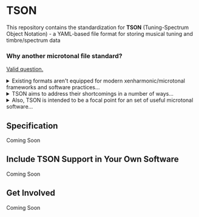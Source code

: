 # TSON
This repository contains the standardization for **TSON** (Tuning-Spectrum Object Notation) - a YAML-based file format for storing musical tuning and timbre/spectrum data

### Why another microtonal file standard?
[Valid question.](https://xkcd.com/927/)

<details>
<summary>Existing formats aren't equipped for modern xenharmonic/microtonal frameworks and software practices...</summary>
<br>

- Some sacrifice portability and manipulability for readability (SCL, TUN), while others are environment-specific or unreadable (MTS)
- Each comes with limitations such as failing to support reference frequencies, pseudo-octaves/repetition ratios, or more than 12 notes per octave; limits on how "detuned" a note can be; etc. - nor are they readily extensible
- No standardizations or commonly used data structures exist for timbre/spectrum data or for pairing tunings and timbres
- Most only allow notes to be defined in cents or just intonation ratios - reinforcing the dominance of 12-edo and harmonic timbres in music theory, research, audio tech, and musical communication
</details>

<details>
<summary>TSON aims to address their shortcomings in a number of ways...</summary>
<br>

- Readable without sacrificing portability and manipulability - YAML is readable and backwards-compatible with JSON... which is supported pretty much everywhere now
- Compatible with existing tuning formats, yet extensible
- Pitch ratios are defined via floats or expressions... preserving support for JI notation and, albeit via `2^(cents / 1200)`, cents
- Unrecognized parameters won't break TSON interpretation, they'll just be ignored if not implemented
- Able to contain timbre/spectrum data, multiple tunings and timbres per file, plus tuning-timbre groupings and sequences
- **Planned**: Instrument data (e.g. key layouts) and further timbre data structures (dynamic/reactive timbres, waveforms, and more)
</details>

<details>
<summary>Also, TSON is intended to be a focal point for an set of useful microtonal software...</summary>
<br>

- **Coming Soon!**: [TSONify]() - open-source packages/libraries for multiple languages with useful features for manipulating TSON data (and hopefully aiding its adoption)
  - Conversion between TSON and existing microtonal formats
  - TSON data validation
  - Support for the use of variables in expressions for dynamic tunings, timbres, and instrument models
  - Multi-file aggregation and linking for timbre/tuning pairings and sequences
  - Integration with TonalHub for fetching and updating data hosted in TonalHub instances
  - And much more...
- **Coming Soon!**: [TonalHub]() - open-source, self-hostable application for archiving and working with tuning, timbre, and instrument models
  - API and UI for archiving, fetching, and manipulating TSON data
  - TSON data model versioning
  - API and UI toolkits for analyzing and developing tunings and timbres
  - And much more...
</details>

## Specification
Coming Soon

## Include TSON Support in Your Own Software
Coming Soon

## Get Involved
Coming Soon
